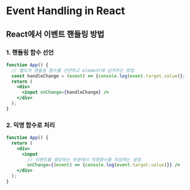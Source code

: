 # Event Handling in React

## React에서 이벤트 핸들링 방법

### 1. 핸들링 함수 선언

```jsx
function App() {
  // 별도의 핸들링 함수를 선언하고 element에 넘겨주는 방법
  const handleChange = (event) => {console.log(event.target.value)};
  return (
    <div>
      <input onChange={handleChange} />
    </div>
  );
}
```

### 2. 익명 함수로 처리

```jsx
function App() {
  return (
    <div>
      <input
        // 이벤트를 할당하는 부분에서 익명함수를 작성하는 방법
        onChange={(event) => {console.log(event.target.value)}} />
    </div>
  );
}
```